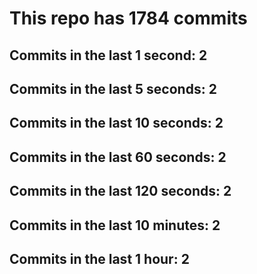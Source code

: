 # This repo has 1784 commits

## Commits in the last 1 second: 2
## Commits in the last 5 seconds: 2
## Commits in the last 10 seconds: 2
## Commits in the last 60 seconds: 2
## Commits in the last 120 seconds: 2
## Commits in the last 10 minutes: 2
## Commits in the last 1 hour: 2

